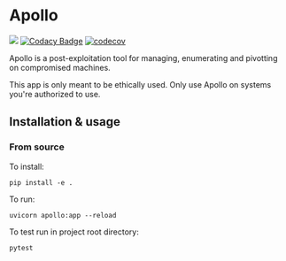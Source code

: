 # Apollo
![](https://github.com/thecoderstudio/apollo/workflows/Test/badge.svg)
[![Codacy Badge](https://app.codacy.com/project/badge/Grade/2208dfecb4c345f299ca14491905ea37)](https://www.codacy.com?utm_source=github.com&amp;utm_medium=referral&amp;utm_content=thecoderstudio/apollo&amp;utm_campaign=Badge_Grade)
[![codecov](https://codecov.io/gh/thecoderstudio/apollo/branch/develop/graph/badge.svg?token=3CJ4O4JTUZ)](https://codecov.io/gh/thecoderstudio/apollo)

Apollo is a post-exploitation tool for managing, enumerating and pivotting on
compromised machines.

This app is only meant to be ethically used. Only use Apollo on systems you're
authorized to use.

## Installation & usage
### From source
To install:
```
pip install -e .
```

To run:
```
uvicorn apollo:app --reload
```

To test run in project root directory:
```
pytest
```
